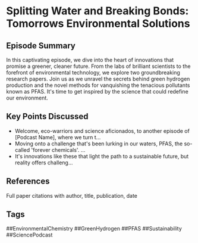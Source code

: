 # Splitting Water and Breaking Bonds: Tomorrows Environmental Solutions

## Episode Summary
In this captivating episode, we dive into the heart of innovations that promise a greener, cleaner future. From the labs of brilliant scientists to the forefront of environmental technology, we explore two groundbreaking research papers. Join us as we unravel the secrets behind green hydrogen production and the novel methods for vanquishing the tenacious pollutants known as PFAS. It's time to get inspired by the science that could redefine our environment.

## Key Points Discussed
- Welcome, eco-warriors and science aficionados, to another episode of [Podcast Name], where we turn t...
- Moving onto a challenge that's been lurking in our waters, PFAS, the so-called 'forever chemicals'. ...
- It's innovations like these that light the path to a sustainable future, but reality offers challeng...

## References
Full paper citations with author, title, publication, date

## Tags
##EnvironmentalChemistry ##GreenHydrogen ##PFAS ##Sustainability ##SciencePodcast 